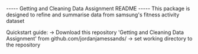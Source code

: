 ----- Getting and Cleaning Data Assignment README -----
    This package is designed to refine and summarise data from samsung's fitness activity dataset

Quickstart guide:
-> Download this repository 'Getting and Cleaning Data Assignment' from github.com/jordanjamessands/
-> set working directory to the repository